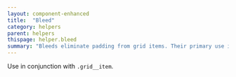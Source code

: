 ```yaml
---
layout: component-enhanced
title:  "Bleed"
category: helpers
parent: helpers
thispage: helper.bleed
summary: "Bleeds eliminate padding from grid items. Their primary use is to allow one-whole grid items to extend to the screen edges."
---
```


Use in conjunction with `.grid__item`.
